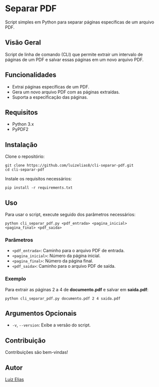 # Separar PDF

Script simples em Python para separar páginas específicas de um arquivo PDF.

## Visão Geral

Script de linha de comando (CLI) que permite extrair um intervalo de páginas de um PDF e salvar essas páginas em um novo arquivo PDF.

## Funcionalidades

- Extrai páginas específicas de um PDF.
- Gera um novo arquivo PDF com as páginas extraídas.
- Suporta a especificação das páginas.

## Requisitos

- Python 3.x
- PyPDF2

## Instalação

Clone o repositório:

```
git clone https://github.com/luizelias8/cli-separar-pdf.git
cd cli-separar-pdf
```

Instale os requisitos necessários:
```
pip install -r requirements.txt
```

## Uso

Para usar o script, execute seguido dos parâmetros necessários:

```
python cli_separar_pdf.py <pdf_entrada> <pagina_inicial> <pagina_final> <pdf_saida>
```

### Parâmetros

- `<pdf_entrada>`: Caminho para o arquivo PDF de entrada.
- `<pagina_inicial>`: Número da página inicial.
- `<pagina_final>`: Número da página final.
- `<pdf_saida>`: Caminho para o arquivo PDF de saída.

### Exemplo

Para extrair as páginas 2 a 4 de **documento.pdf** e salvar em **saida.pdf**:

```
python cli_separar_pdf.py documento.pdf 2 4 saida.pdf
```

## Argumentos Opcionais
- `-v`, `--version`: Exibe a versão do script.

## Contribuição

Contribuições são bem-vindas!

## Autor

[Luiz Elias](https://github.com/luizelias8)